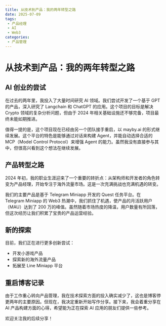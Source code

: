 ```yaml
---
title: 从技术到产品：我的两年转型之路
date: 2025-07-09
tags:
 - 产品经理
 - AI
 - Web3
categories: 
 - 产品管理
---
```


# 从技术到产品：我的两年转型之路

## AI 创业的尝试

在过去的两年里，我投入了大量时间研究 AI 领域。我们尝试开发了一个基于 GPT 的产品，深入研究了 Langchain 和 ChatGPT 的应用。这个项目的目标是解决 Crypto 领域的复杂分析问题，但由于 2024 年相关基础设施还不够完备，项目最终未能如期推进。

值得一提的是，这个项目现在已经由另一个团队接手重启，以 mayby.ai 的形式继续发展。这个平台的特色是能够通过对话来构建 Agent，并能自动选择合适的 MCP（Model Control Protocol）来增强 Agent 的能力。虽然我没有直接参与其中，但很高兴看到这个想法在继续发展。

## 产品转型之路

2024 年初，我的职业生涯迎来了一个重要的转折点：从架构师和开发者的角色转变为产品经理，开始专注于海外流量市场。这是一次充满挑战也充满机遇的转变。

我们的主要产品是基于 Telegram Miniapp 开发的 Quest 任务平台。在 Telegram Miniapp 的 Web3 热潮中，我们抓住了机遇，使产品的月活跃用户（MAU）达到了 200 万的峰值。虽然随着市场热度的降温，用户数量有所回落，但这次经历让我们积累了宝贵的产品运营经验。

## 新的探索

目前，我们正在进行更多创新尝试：
- 开发小游戏产品
- 探索新的海外流量产品
- 拓展至 Line Miniapp 平台

## 重启博客记录

由于工作重心转向产品管理，我在技术探索方面的投入确实减少了，这也是博客停更两年的主要原因。但现在，我决定重新开始写作分享。接下来，我会着重分享在 AI 产品构建方面的心得，希望能为正在探索 AI 应用的朋友们提供一些参考。

欢迎关注我的后续分享！

